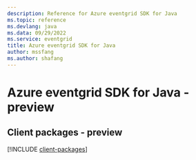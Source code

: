 ```yaml
---
description: Reference for Azure eventgrid SDK for Java
ms.topic: reference
ms.devlang: java
ms.data: 09/29/2022
ms.service: eventgrid
title: Azure eventgrid SDK for Java
author: mssfang
ms.author: shafang
---
```

# Azure eventgrid SDK for Java - preview

## Client packages - preview
[!INCLUDE [client-packages](eventgrid-client-index.md)]